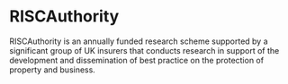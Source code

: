 # RISCAuthority
RISCAuthority is an annually funded research scheme supported by a significant group of UK insurers that conducts research in support of the development and dissemination of best practice on the protection of property and business.
